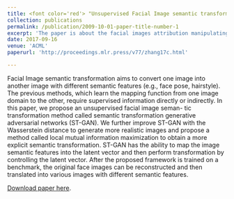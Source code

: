 ```yaml
---
title: <font color='red'> "Unsupervised Facial Image semantic transformation using Generative Adversarial Networks"</font>
collection: publications
permalink: /publication/2009-10-01-paper-title-number-1
excerpt: 'The paper is about the facial images attribution manipulating using Generative Adversarial Networks in the unsupervised case.'
date: 2017-09-16
venue: 'ACML'
paperurl: 'http://proceedings.mlr.press/v77/zhang17c.html'

---
```

Facial Image semantic transformation aims to convert one image into another image with
different semantic features (e.g., face pose, hairstyle). The previous methods, which learn
the mapping function from one image domain to the other, require supervised information
directly or indirectly. In this paper, we propose an unsupervised facial image seman-
tic transformation method called semantic transformation generative adversarial networks
(ST-GAN). We further improve ST-GAN with the Wasserstein distance to generate more
realistic images and propose a method called local mutual information maximization to
obtain a more explicit semantic transformation. ST-GAN has the ability to map the image
semantic features into the latent vector and then perform transformation by controlling
the latent vector. After the proposed framework is trained on a benchmark, the original
face images can be reconstructed and then translated into various images with different
semantic features.

[Download paper here](http://proceedings.mlr.press/v77/zhang17c.html).
